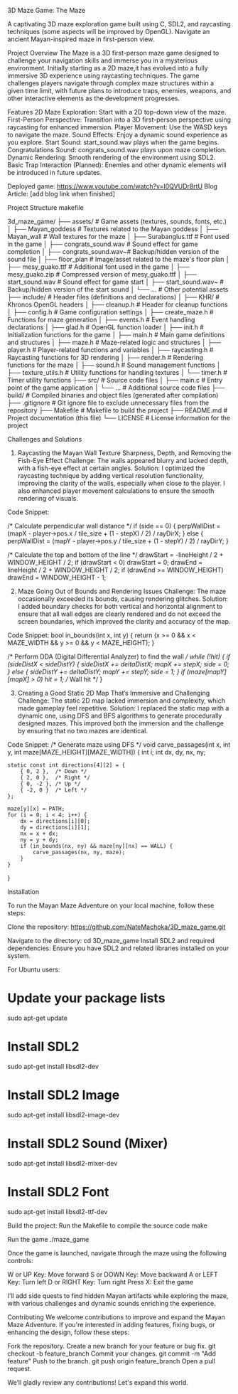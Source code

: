3D Maze Game: The Maze

A captivating 3D maze exploration game built using C, SDL2, and raycasting techniques (some aspects will be improved by OpenGL). Navigate an ancient Mayan-inspired maze in first-person view.

Project Overview
The Maze is a 3D first-person maze game designed to challenge your navigation skills and immerse you in a mysterious environment. Initially starting as a 2D maze,it has evolved into a fully immersive 3D experience using raycasting techniques. The game challenges players navigate through complex maze structures within a given time limit, with future plans to introduce traps, enemies, weapons, and other interactive elements as the development progresses.

Features
2D Maze Exploration: Start with a 2D top-down view of the maze.
First-Person Perspective: Transition into a 3D first-person perspective using raycasting for enhanced immersion.
Player Movement: Use the WASD keys to navigate the maze.
Sound Effects: Enjoy a dynamic sound experience as you explore.
Start Sound: start_sound.wav plays when the game begins.
Congratulations Sound: congrats_sound.wav plays upon maze completion.
Dynamic Rendering: Smooth rendering of the environment using SDL2.
Basic Trap Interaction (Planned): Enemies and other dynamic elements will be introduced in future updates.

Deployed game: https://www.youtube.com/watch?v=I0QVUDr8rtU
Blog Article: [add blog link when finished]

Project Structure
makefile

3d_maze_game/
├── assets/               # Game assets (textures, sounds, fonts, etc.)
│   ├── Mayan_goddess     # Textures related to the Mayan goddess
│   ├── Mayan_wall        # Wall textures for the maze
│   ├── Surabanglus.ttf   # Font used in the game
│   ├── congrats_sound.wav # Sound effect for game completion
│   ├── congrats_sound.wav~# Backup/hidden version of the sound file
│   ├── floor_plan        # Image/asset related to the maze's floor plan
│   ├── mesy_guako.ttf    # Additional font used in the game
│   ├── mesy_guako.zip    # Compressed version of mesy_guako.ttf
│   ├── start_sound.wav   # Sound effect for game start
│   ├── start_sound.wav~  # Backup/hidden version of the start sound
│   └── ...               # Other potential assets
├── include/              # Header files (definitions and declarations)
│   ├── KHR/              # Khronos OpenGL headers
│   ├── cleanup.h         # Header for cleanup functions
│   ├── config.h          # Game configuration settings
│   ├── create_maze.h     # Functions for maze generation
│   ├── events.h          # Event handling declarations
│   ├── glad.h            # OpenGL function loader
│   ├── init.h            # Initialization functions for the game
│   ├── main.h            # Main game definitions and structures
│   ├── maze.h            # Maze-related logic and structures
│   ├── player.h          # Player-related functions and variables
│   ├── raycasting.h      # Raycasting functions for 3D rendering
│   ├── render.h          # Rendering functions for the maze
│   ├── sound.h           # Sound management functions
│   ├── texture_utils.h   # Utility functions for handling textures
│   └── timer.h           # Timer utility functions
├── src/                  # Source code files
│   ├── main.c            # Entry point of the game application
│   └── ...               # Additional source code files
├── build/                # Compiled binaries and object files (generated after compilation)
├── .gitignore            # Git ignore file to exclude unnecessary files from the repository
├── Makefile              # Makefile to build the project
├── README.md             # Project documentation (this file)
└── LICENSE               # License information for the project

Challenges and Solutions
1. Raycasting the Mayan Wall Texture Sharpness, Depth, and Removing the Fish-Eye Effect
Challenge: The walls appeared blurry and lacked depth, with a fish-eye effect at certain angles. Solution: I optimized the raycasting technique by adding vertical resolution functionality, improving the clarity of the walls, especially when close to the player. I also enhanced player movement calculations to ensure the smooth rendering of visuals.

Code Snippet:

/* Calculate perpendicular wall distance */
if (side == 0) {
    perpWallDist = (mapX - player->pos.x / tile_size + (1 - stepX) / 2) / rayDirX;
} else {
    perpWallDist = (mapY - player->pos.y / tile_size + (1 - stepY) / 2) / rayDirY;
}

/* Calculate the top and bottom of the line */
drawStart = -lineHeight / 2 + WINDOW_HEIGHT / 2;
if (drawStart < 0) drawStart = 0;
drawEnd = lineHeight / 2 + WINDOW_HEIGHT / 2;
if (drawEnd >= WINDOW_HEIGHT) drawEnd = WINDOW_HEIGHT - 1;

2. Maze Going Out of Bounds and Rendering Issues
Challenge: The maze occasionally exceeded its bounds, causing rendering glitches. Solution: I added boundary checks for both vertical and horizontal alignment to ensure that all wall edges are clearly rendered and do not exceed the screen boundaries, which improved the clarity and accuracy of the map.

Code Snippet:
bool in_bounds(int x, int y) {
    return (x >= 0 && x < MAZE_WIDTH && y >= 0 && y < MAZE_HEIGHT);
}

/* Perform DDA (Digital Differential Analyzer) to find the wall */
while (!hit) {
    if (sideDistX < sideDistY) {
        sideDistX += deltaDistX;
        mapX += stepX;
        side = 0;
    } else {
        sideDistY += deltaDistY;
        mapY += stepY;
        side = 1;
    }
    if (maze[mapY][mapX] > 0) hit = 1; /* Wall hit */
}

3. Creating a Good Static 2D Map That’s Immersive and Challenging
Challenge: The static 2D map lacked immersion and complexity, which made gameplay feel repetitive. Solution: I replaced the static map with a dynamic one, using DFS and BFS algorithms to generate procedurally designed mazes. This improved both the immersion and the challenge by ensuring that no two mazes are identical.

Code Snippet:
/* Generate maze using DFS */
void carve_passages(int x, int y, int maze[MAZE_HEIGHT][MAZE_WIDTH]) {
    int i;
    int dx, dy, nx, ny;

    static const int directions[4][2] = {
        { 0, 2 },  /* Down */
        { 2, 0 },  /* Right */
        { 0, -2 }, /* Up */
        { -2, 0 }  /* Left */
    };

    maze[y][x] = PATH;
    for (i = 0; i < 4; i++) {
        dx = directions[i][0];
        dy = directions[i][1];
        nx = x + dx;
        ny = y + dy;
        if (in_bounds(nx, ny) && maze[ny][nx] == WALL) {
            carve_passages(nx, ny, maze);
        }
    }
}

Installation

To run the Mayan Maze Adventure on your local machine, follow these steps:

Clone the repository:
https://github.com/NateMachoka/3D_maze_game.git

Navigate to the directory:
cd 3D_maze_game
Install SDL2 and required dependencies:
Ensure you have SDL2 and related libraries installed on your system.

For Ubuntu users:
# Update your package lists
sudo apt-get update

# Install SDL2
sudo apt-get install libsdl2-dev

# Install SDL2 Image
sudo apt-get install libsdl2-image-dev

# Install SDL2 Sound (Mixer)
sudo apt-get install libsdl2-mixer-dev

# Install SDL2 Font
sudo apt-get install libsdl2-ttf-dev

Build the project: Run the Makefile to compile the source code
make

Run the game
./maze_game

Once the game is launched, navigate through the maze using the following controls:

W or UP Key: Move forward
S or DOWN Key: Move backward
A or LEFT Key: Turn left
D or RIGHT Key: Turn right
Press X: Exit the game

I'll add side quests to find hidden Mayan artifacts while exploring the maze, with various challenges and dynamic sounds enriching the experience.

Contributing
We welcome contributions to improve and expand the Mayan Maze Adventure. If you're interested in adding features, fixing bugs, or enhancing the design, follow these steps:

Fork the repository.
Create a new branch for your feature or bug fix.
git checkout -b feature_branch
Commit your changes.
git commit -m "Add feature"
Push to the branch.
git push origin feature_branch
Open a pull request.

We’ll gladly review any contributions! Let's expand this world.
